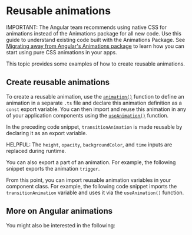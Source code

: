 # Reusable animations

IMPORTANT: The Angular team recommends using native CSS for animations instead of the Animations package for all new code. Use this guide to understand existing code built with the Animations Package. See [Migrating away from Angular's Animations package](guide/animations/migration#creating-reusable-animations) to learn how you can start using pure CSS animations in your apps.

This topic provides some examples of how to create reusable animations.

## Create reusable animations

To create a reusable animation, use the [`animation()`](api/animations/animation) function to define an animation in a separate `.ts` file and declare this animation definition as a `const` export variable.
You can then import and reuse this animation in any of your application components using the [`useAnimation()`](api/animations/useAnimation) function.

<docs-code header="src/app/animations.ts" path="adev/src/content/examples/animations/src/app/animations.1.ts" visibleRegion="animation-const"/>

In the preceding code snippet, `transitionAnimation` is made reusable by declaring it as an export variable.

HELPFUL: The `height`, `opacity`, `backgroundColor`, and `time` inputs are replaced during runtime.

You can also export a part of an animation.
For example, the following snippet exports the animation `trigger`.

<docs-code header="src/app/animations.1.ts" path="adev/src/content/examples/animations/src/app/animations.1.ts" visibleRegion="trigger-const"/>

From this point, you can import reusable animation variables in your component class.
For example, the following code snippet imports the `transitionAnimation` variable and uses it via the `useAnimation()` function.

<docs-code header="src/app/open-close.component.ts" path="adev/src/content/examples/animations/src/app/open-close.component.3.ts" visibleRegion="reusable"/>

## More on Angular animations

You might also be interested in the following:

<docs-pill-row>
  <docs-pill href="guide/animations" title="Introduction to Angular animations"/>
  <docs-pill href="guide/animations/transition-and-triggers" title="Transition and triggers"/>
  <docs-pill href="guide/animations/complex-sequences" title="Complex animation sequences"/>
  <docs-pill href="guide/animations/route-animations" title="Route transition animations"/>
</docs-pill-row>
